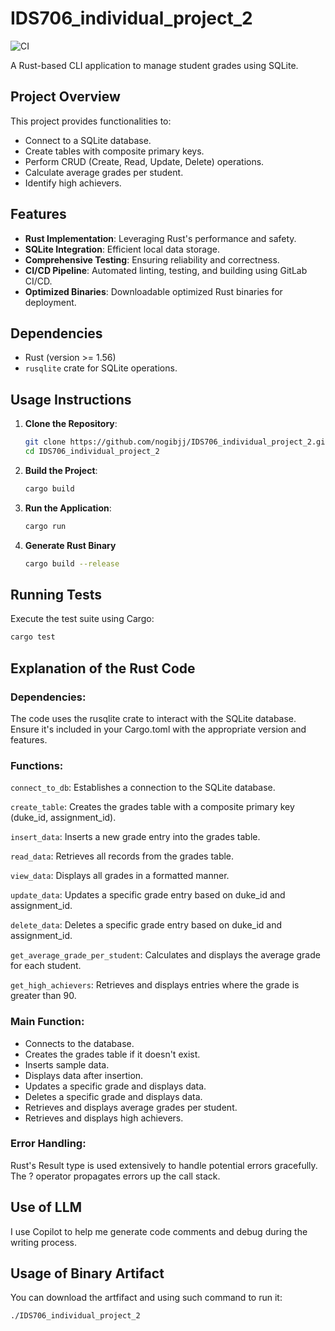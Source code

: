 # IDS706_individual_project_2
![CI](https://github.com/nogibjj/IDS706_individual_project_2/actions/workflows/CICD.yaml/badge.svg)

A Rust-based CLI application to manage student grades using SQLite.

## Project Overview

This project provides functionalities to:

- Connect to a SQLite database.
- Create tables with composite primary keys.
- Perform CRUD (Create, Read, Update, Delete) operations.
- Calculate average grades per student.
- Identify high achievers.

## Features

- **Rust Implementation**: Leveraging Rust's performance and safety.
- **SQLite Integration**: Efficient local data storage.
- **Comprehensive Testing**: Ensuring reliability and correctness.
- **CI/CD Pipeline**: Automated linting, testing, and building using GitLab CI/CD.
- **Optimized Binaries**: Downloadable optimized Rust binaries for deployment.

## Dependencies

- Rust (version >= 1.56)
- `rusqlite` crate for SQLite operations.

## Usage Instructions

1. **Clone the Repository**:
    ```bash
    git clone https://github.com/nogibjj/IDS706_individual_project_2.git
    cd IDS706_individual_project_2
    ```

2. **Build the Project**:
    ```bash
    cargo build
    ```

3. **Run the Application**:
    ```bash
    cargo run
    ```

4. **Generate Rust Binary**
   ```bash
   cargo build --release
   ```

## Running Tests

Execute the test suite using Cargo:
```bash
cargo test
```


## Explanation of the Rust Code

### Dependencies: 
   The code uses the rusqlite crate to interact with the SQLite database. Ensure it's included in your Cargo.toml with the appropriate version and features.

### Functions:
   `connect_to_db`: Establishes a connection to the SQLite database.

   `create_table`: Creates the grades table with a composite primary key (duke_id, assignment_id).

   `insert_data`: Inserts a new grade entry into the grades table.

   `read_data`: Retrieves all records from the grades table.

   `view_data`: Displays all grades in a formatted manner.

   `update_data`: Updates a specific grade entry based on duke_id and assignment_id.

   `delete_data`: Deletes a specific grade entry based on duke_id and assignment_id.

   `get_average_grade_per_student`: Calculates and displays the average grade for each student.

   `get_high_achievers`: Retrieves and displays entries where the grade is greater than 90.


### Main Function:
   * Connects to the database.
   * Creates the grades table if it doesn't exist.
   * Inserts sample data.
   * Displays data after insertion.
   * Updates a specific grade and displays data.
   * Deletes a specific grade and displays data.
   * Retrieves and displays average grades per student.
   * Retrieves and displays high achievers.

### Error Handling: 
   Rust's Result type is used extensively to handle potential errors gracefully. The ? operator propagates errors up the call stack.

## Use of LLM
   I use Copilot to help me generate code comments and debug during the writing process.

## Usage of Binary Artifact
   You can download the artfifact and using such command to run it:
   ```bash
   ./IDS706_individual_project_2
   ```